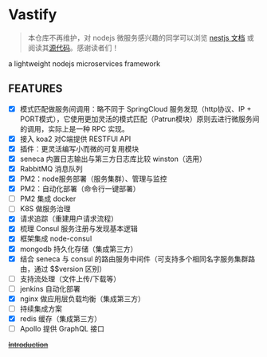 # Vastify

> 本仓库不再维护，对 nodejs 微服务感兴趣的同学可以浏览 [nestjs 文档](https://docs.nestjs.com/) 或阅读其[源代码](https://github.com/nestjs/nest)。感谢读者们！

a lightweight nodejs microservices framework

## FEATURES

- [x] 模式匹配做服务间调用：略不同于 SpringCloud 服务发现（http协议、IP + PORT模式），它使用更加灵活的模式匹配（Patrun模块）原则去进行微服务间的调用，实际上是一种 RPC 实现。
- [x] 接入 koa2 对C端提供 RESTFUl API
- [x] 插件：更灵活编写小而微的可复用模块
- [x] seneca 内置日志输出与第三方日志库比较 winston（选用）
- [x] RabbitMQ 消息队列
- [x] PM2：node服务部署（服务集群）、管理与监控
- [x] PM2：自动化部署（命令行一键部署）
- [ ] PM2 集成 docker
- [ ] K8S 做服务治理
- [x] 请求追踪（重建用户请求流程）
- [x] 梳理 Consul 服务注册与发现基本逻辑
- [x] 框架集成 node-consul
- [x] mongodb 持久化存储（集成第三方）
- [x] 结合 seneca 与 consul 的路由服务中间件（可支持多个相同名字服务集群路由，通过 $$version 区别）
- [ ] 支持流处理（文件上传/下载等）
- [ ] jenkins 自动化部署
- [x] nginx 做应用层负载均衡（集成第三方）
- [ ] 持续集成方案
- [x] redis 缓存（集成第三方）
- [ ] Apollo 提供 GraphQL 接口

~~[Introduction](https://blog.qingf.me/?p=734)~~
